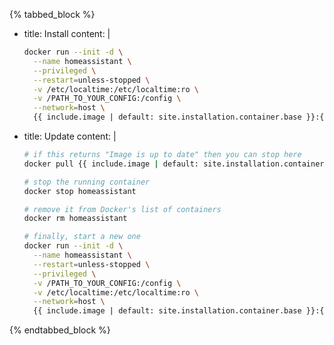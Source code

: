 {% tabbed_block %}

- title: Install
  content: |

    ```bash
    docker run --init -d \
      --name homeassistant \
      --privileged \
      --restart=unless-stopped \
      -v /etc/localtime:/etc/localtime:ro \
      -v /PATH_TO_YOUR_CONFIG:/config \
      --network=host \
      {{ include.image | default: site.installation.container.base }}:{{ include.tag | default: 'stable' }}
    ```

- title: Update
  content: |

    ```bash
    # if this returns "Image is up to date" then you can stop here
    docker pull {{ include.image | default: site.installation.container.base }}:{{ include.tag | default: 'stable' }}
    ```

    ```bash
    # stop the running container
    docker stop homeassistant
    ```

    ```bash
    # remove it from Docker's list of containers
    docker rm homeassistant
    ```

    ```bash
    # finally, start a new one
    docker run --init -d \
      --name homeassistant \
      --restart=unless-stopped \
      --privileged \
      -v /PATH_TO_YOUR_CONFIG:/config \
      -v /etc/localtime:/etc/localtime:ro \
      --network=host \
      {{ include.image | default: site.installation.container.base }}:{{ include.tag | default: 'stable' }}
    ```

{% endtabbed_block %}
